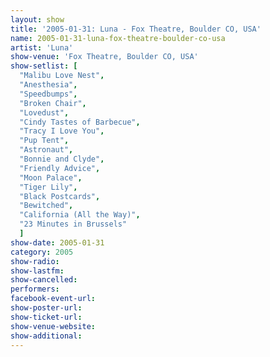 ```yaml
---
layout: show
title: '2005-01-31: Luna - Fox Theatre, Boulder CO, USA'
name: 2005-01-31-luna-fox-theatre-boulder-co-usa
artist: 'Luna'
show-venue: 'Fox Theatre, Boulder CO, USA'
show-setlist: [
  "Malibu Love Nest",
  "Anesthesia",
  "Speedbumps",
  "Broken Chair",
  "Lovedust",
  "Cindy Tastes of Barbecue",
  "Tracy I Love You",
  "Pup Tent",
  "Astronaut",
  "Bonnie and Clyde",
  "Friendly Advice",
  "Moon Palace",
  "Tiger Lily",
  "Black Postcards",
  "Bewitched",
  "California (All the Way)",
  "23 Minutes in Brussels"
  ]
show-date: 2005-01-31
category: 2005
show-radio: 
show-lastfm: 
show-cancelled: 
performers: 
facebook-event-url: 
show-poster-url: 
show-ticket-url: 
show-venue-website: 
show-additional: 
---
```


